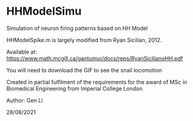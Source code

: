 # HHModelSimu
Simulation of neuron firing patterns based on HH Model 

HHModelSpike.m is largely modified from Ryan Sicilian, 2012.

Available at: https://www.math.mcgill.ca/gantumur/docs/reps/RyanSicilianoHH.pdf

You will need to download the GIF to see the snail locomotion

Created in partial fulfilment of the requirements for the award of MSc in Biomedical Engineering from Imperial College London

Author: Gen Li

28/08/2021
